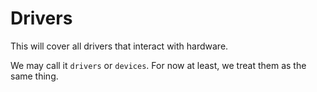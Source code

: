 # Drivers

This will cover all drivers that interact with hardware.

We may call it `drivers` or `devices`. For now at least, we treat them as the same thing.